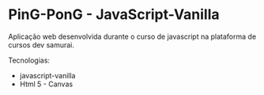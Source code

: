 # PinG-PonG - JavaScript-Vanilla

Aplicação web desenvolvida durante o curso de javascript na plataforma de cursos dev samurai.

Tecnologias:

 - javascript-vanilla
 - Html 5 - Canvas
